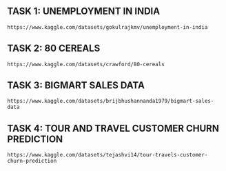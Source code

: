## TASK 1: UNEMPLOYMENT IN INDIA
  ```
  https://www.kaggle.com/datasets/gokulrajkmv/unemployment-in-india
  ```
## TASK 2: 80 CEREALS
  ```
  https://www.kaggle.com/datasets/crawford/80-cereals
  ```
## TASK 3: BIGMART SALES DATA
  ```
  https://www.kaggle.com/datasets/brijbhushannanda1979/bigmart-sales-data
  ```
## TASK 4: TOUR AND TRAVEL CUSTOMER CHURN PREDICTION
  ```
  https://www.kaggle.com/datasets/tejashvi14/tour-travels-customer-churn-prediction
  ```
